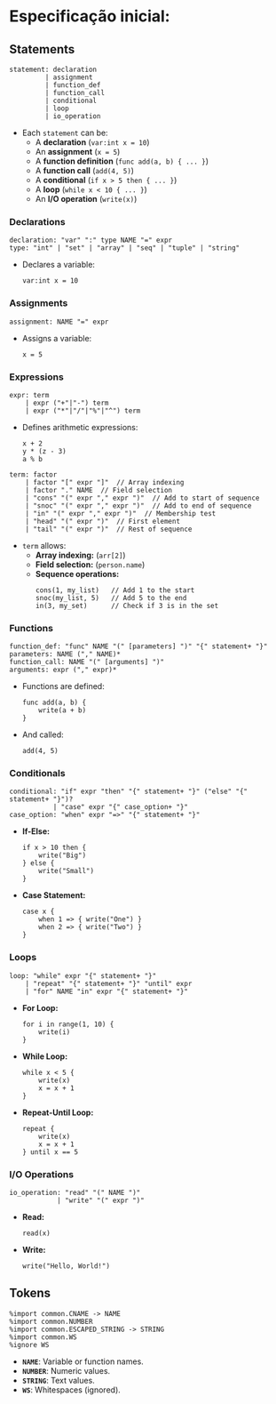 # Especificação inicial:

## Statements
```ebnf
statement: declaration
         | assignment
         | function_def
         | function_call
         | conditional
         | loop
         | io_operation
```
- Each `statement` can be:
  - A **declaration** (`var:int x = 10`)
  - An **assignment** (`x = 5`)
  - A **function definition** (`func add(a, b) { ... }`)
  - A **function call** (`add(4, 5)`)
  - A **conditional** (`if x > 5 then { ... }`)
  - A **loop** (`while x < 10 { ... }`)
  - An **I/O operation** (`write(x)`)

### Declarations
```ebnf
declaration: "var" ":" type NAME "=" expr
type: "int" | "set" | "array" | "seq" | "tuple" | "string"
```
- Declares a variable:  
  ```
  var:int x = 10
  ```

### Assignments
```ebnf
assignment: NAME "=" expr
```
- Assigns a variable:
  ```
  x = 5
  ```

### Expressions
```ebnf
expr: term
    | expr ("+"|"-") term
    | expr ("*"|"/"|"%"|"^") term
```
- Defines arithmetic expressions:
  ```
  x + 2
  y * (z - 3)
  a % b
  ```

```ebnf
term: factor
    | factor "[" expr "]"  // Array indexing
    | factor "." NAME  // Field selection
    | "cons" "(" expr "," expr ")"  // Add to start of sequence
    | "snoc" "(" expr "," expr ")"  // Add to end of sequence
    | "in" "(" expr "," expr ")"  // Membership test
    | "head" "(" expr ")"  // First element
    | "tail" "(" expr ")"  // Rest of sequence
```
- `term` allows:
  - **Array indexing:** (`arr[2]`)
  - **Field selection:** (`person.name`)
  - **Sequence operations:**  
    ```
    cons(1, my_list)   // Add 1 to the start
    snoc(my_list, 5)   // Add 5 to the end
    in(3, my_set)      // Check if 3 is in the set
    ```

### Functions
```ebnf
function_def: "func" NAME "(" [parameters] ")" "{" statement+ "}"
parameters: NAME ("," NAME)*
function_call: NAME "(" [arguments] ")"
arguments: expr ("," expr)*
```
- Functions are defined:
  ```
  func add(a, b) {
      write(a + b)
  }
  ```
- And called:
  ```
  add(4, 5)
  ```

### Conditionals
```ebnf
conditional: "if" expr "then" "{" statement+ "}" ("else" "{" statement+ "}")?
           | "case" expr "{" case_option+ "}"
case_option: "when" expr "=>" "{" statement+ "}"
```
- **If-Else:**
  ```
  if x > 10 then {
      write("Big")
  } else {
      write("Small")
  }
  ```
- **Case Statement:**
  ```
  case x {
      when 1 => { write("One") }
      when 2 => { write("Two") }
  }
  ```

### Loops
```ebnf
loop: "while" expr "{" statement+ "}"
    | "repeat" "{" statement+ "}" "until" expr
    | "for" NAME "in" expr "{" statement+ "}"
```
- **For Loop:**
  ```
  for i in range(1, 10) {
      write(i)
  }
  ```
- **While Loop:**
  ```
  while x < 5 {
      write(x)
      x = x + 1
  }
  ```
- **Repeat-Until Loop:**
  ```
  repeat {
      write(x)
      x = x + 1
  } until x == 5
  ```

### I/O Operations
```ebnf
io_operation: "read" "(" NAME ")"
            | "write" "(" expr ")"
```
- **Read:**
  ```
  read(x)
  ```
- **Write:**
  ```
  write("Hello, World!")
  ```

## Tokens
```ebnf
%import common.CNAME -> NAME
%import common.NUMBER
%import common.ESCAPED_STRING -> STRING
%import common.WS
%ignore WS
```
- **`NAME`**: Variable or function names.
- **`NUMBER`**: Numeric values.
- **`STRING`**: Text values.
- **`WS`**: Whitespaces (ignored).